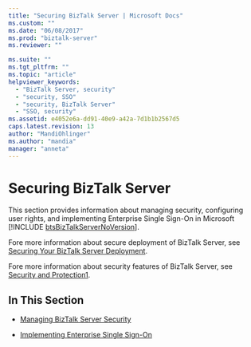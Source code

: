 ```yaml
---
title: "Securing BizTalk Server | Microsoft Docs"
ms.custom: ""
ms.date: "06/08/2017"
ms.prod: "biztalk-server"
ms.reviewer: ""

ms.suite: ""
ms.tgt_pltfrm: ""
ms.topic: "article"
helpviewer_keywords: 
  - "BizTalk Server, security"
  - "security, SSO"
  - "security, BizTalk Server"
  - "SSO, security"
ms.assetid: e4052e6a-dd91-40e9-a42a-7d1b1b2567d5
caps.latest.revision: 13
author: "MandiOhlinger"
ms.author: "mandia"
manager: "anneta"
---
```

# Securing BizTalk Server
This section provides information about managing security, configuring user rights, and implementing Enterprise Single Sign-On in Microsoft [!INCLUDE [btsBizTalkServerNoVersion](../includes/btsbiztalkservernoversion-md.md)].  
  
 Fore more information about secure deployment of BizTalk Server, see [Securing Your BizTalk Server Deployment](../install-and-config-guides/securing-your-biztalk-server-deployment.md).  
  
 Fore more information about security features of BizTalk Server, see [Security and Protection1](https://msdn.microsoft.com/library/dn149557.aspx).  
  
## In This Section  
  
-   [Managing BizTalk Server Security](../core/managing-biztalk-server-security.md)  
  
-   [Implementing Enterprise Single Sign-On](../core/implementing-enterprise-single-sign-on.md)